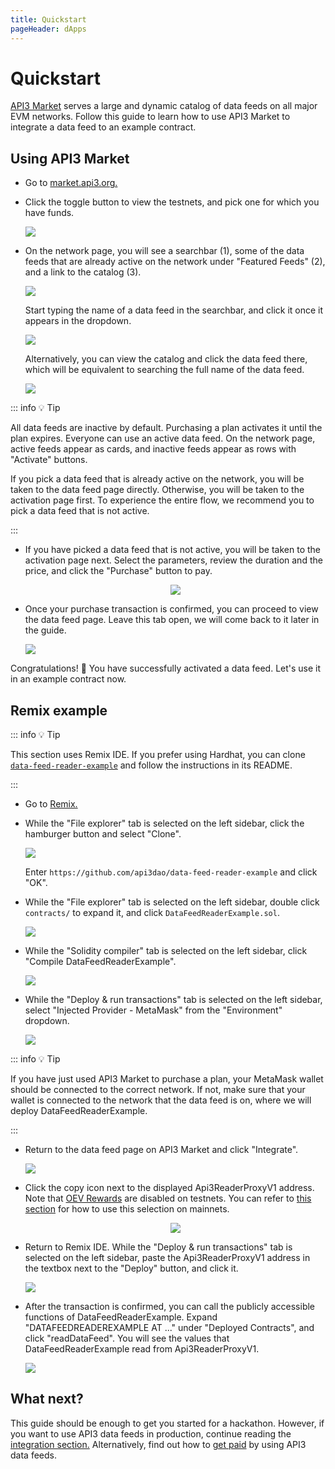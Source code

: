```yaml
---
title: Quickstart
pageHeader: dApps
---
```


<PageHeader/>

# Quickstart

[API3 Market](https://market.api3.org/) serves a large and dynamic catalog of data feeds on all major EVM networks.
Follow this guide to learn how to use API3 Market to integrate a data feed to an example contract.

## Using API3 Market

- Go to [market.api3.org.](https://market.api3.org/)

- Click the toggle button to view the testnets, and pick one for which you have funds.

  <img src="./images/testnets-toggle.png">

- On the network page, you will see a searchbar (1), some of the data feeds that are already active on the network under "Featured Feeds" (2), and a link to the catalog (3).

  <img src="./images/search.png">

  Start typing the name of a data feed in the searchbar, and click it once it appears in the dropdown.

  <img src="./images/autocomplete.png">

  Alternatively, you can view the catalog and click the data feed there, which will be equivalent to searching the full name of the data feed.

  <img src="./images/search-results.png">

::: info 💡 Tip

All data feeds are inactive by default.
Purchasing a plan activates it until the plan expires.
Everyone can use an active data feed.
On the network page, active feeds appear as cards, and inactive feeds appear as rows with "Activate" buttons.

If you pick a data feed that is already active on the network, you will be taken to the data feed page directly.
Otherwise, you will be taken to the activation page first.
To experience the entire flow, we recommend you to pick a data feed that is not active.

:::

- If you have picked a data feed that is not active, you will be taken to the activation page next.
  Select the parameters, review the duration and the price, and click the "Purchase" button to pay.

  <center><img src="./images/activate.png"></center>

- Once your purchase transaction is confirmed, you can proceed to view the data feed page.
  Leave this tab open, we will come back to it later in the guide.

  <img src="./images/data-feed-page.png">

Congratulations! 🎉 You have successfully activated a data feed.
Let's use it in an example contract now.

## Remix example

::: info 💡 Tip

This section uses Remix IDE.
If you prefer using Hardhat, you can clone [`data-feed-reader-example`](https://github.com/api3dao/data-feed-reader-example) and follow the instructions in its README.

:::

- Go to [Remix.](https://remix.ethereum.org)

- While the "File explorer" tab is selected on the left sidebar, click the hamburger button and select "Clone".

  <img src="./images/remix-hamburger.png">

  Enter `https://github.com/api3dao/data-feed-reader-example` and click "OK".

- While the "File explorer" tab is selected on the left sidebar, double click `contracts/` to expand it, and click `DataFeedReaderExample.sol`.

  <img src="./images/remix-contract.png">

- While the "Solidity compiler" tab is selected on the left sidebar, click "Compile DataFeedReaderExample".

  <img src="./images/remix-compile.png">

- While the "Deploy & run transactions" tab is selected on the left sidebar, select "Injected Provider - MetaMask" from the "Environment" dropdown.

  <img src="./images/remix-provider.png">

::: info 💡 Tip

If you have just used API3 Market to purchase a plan, your MetaMask wallet should be connected to the correct network.
If not, make sure that your wallet is connected to the network that the data feed is on, where we will deploy DataFeedReaderExample.

:::

- Return to the data feed page on API3 Market and click "Integrate".

  <img src="./images/integrate.png">

- Click the copy icon next to the displayed Api3ReaderProxyV1 address.
Note that [OEV Rewards](/dapps/oev-rewards/) are disabled on testnets.
You can refer to [this section](../integration/index.md#integration-information) for how to use this selection on mainnets.

  <center><img src="./images/proxy-address.png"></center>

- Return to Remix IDE.
  While the "Deploy & run transactions" tab is selected on the left sidebar, paste the Api3ReaderProxyV1 address in the textbox next to the "Deploy" button, and click it.

  <img src="./images/remix-deploy.png">

- After the transaction is confirmed, you can call the publicly accessible functions of DataFeedReaderExample.
  Expand "DATAFEEDREADEREXAMPLE AT ..." under "Deployed Contracts", and click "readDataFeed".
  You will see the values that DataFeedReaderExample read from Api3ReaderProxyV1.

  <img src="./images/remix-read.png">

## What next?

This guide should be enough to get you started for a hackathon.
However, if you want to use API3 data feeds in production, continue reading the [integration section.](/dapps/integration/)
Alternatively, find out how to [get paid](/dapps/oev-rewards/) by using API3 data feeds.

